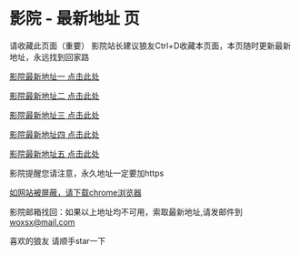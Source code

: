 # 影院 - 最新地址 页

请收藏此页面（重要）
影院站长建议狼友Ctrl+D收藏本页面，本页随时更新最新地址，永远找到回家路

[影院最新地址一 点击此处](https://59268lm.buzz/) 

[影院最新地址二 点击此处](https://59278vx.buzz/) 

[影院最新地址三 点击此处](https://59275kg.buzz/) 

[影院最新地址四 点击此处](https://59274nh.buzz/) 

[影院最新地址五 点击此处](https://59282pr.buzz/) 

影院提醒您请注意，永久地址一定要加https

[如网站被屏蔽，请下载chrome浏览器](https://8xe23.com/chrome_93.0.4577.82.apk) 

影院邮箱找回：如果以上地址均不可用，索取最新地址,请发邮件到 woxsx@mail.com

喜欢的狼友 请顺手star一下